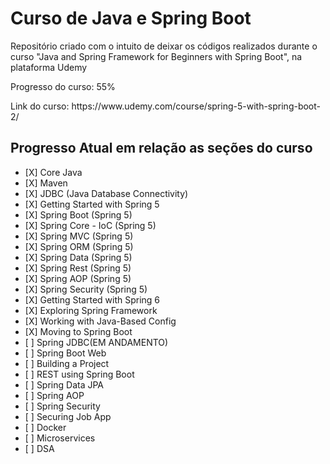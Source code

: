<h1>Curso de Java e Spring Boot </h1>
<p>Repositório criado com o intuito de deixar os códigos realizados durante o curso "Java and Spring Framework for Beginners with Spring Boot", na plataforma Udemy</p>
<p>Progresso do curso: 55%</p>
<p>Link do curso: https://www.udemy.com/course/spring-5-with-spring-boot-2/</p>

<h2>Progresso Atual em relação as seções do curso</h2>

<ul>
        <li>[X] Core Java</li>
        <li>[X] Maven</li>
        <li>[X] JDBC (Java Database Connectivity)</li>
        <li>[X] Getting Started with Spring 5</li>
        <li>[X] Spring Boot (Spring 5)</li>
        <li>[X] Spring Core - IoC (Spring 5)</li>
        <li>[X] Spring MVC (Spring 5)</li>
        <li>[X] Spring ORM (Spring 5)</li>
        <li>[X] Spring Data (Spring 5)</li>
        <li>[X] Spring Rest (Spring 5)</li>
        <li>[X] Spring AOP (Spring 5)</li>
        <li>[X] Spring Security (Spring 5)</li>
        <li>[X] Getting Started with Spring 6 </li>
        <li>[X] Exploring Spring Framework</li>
        <li>[X] Working with Java-Based Config</li>
        <li>[X] Moving to Spring Boot</li>
        <li>[ ] Spring JDBC(EM ANDAMENTO)</li>
        <li>[ ] Spring Boot Web</li>
        <li>[ ] Building a Project</li>
        <li>[ ] REST using Spring Boot</li>
        <li>[ ] Spring Data JPA</li>
        <li>[ ] Spring AOP</li>
        <li>[ ] Spring Security</li>
        <li>[ ] Securing Job App</li>
        <li>[ ] Docker</li>
        <li>[ ] Microservices</li>
        <li>[ ] DSA</li>
    </ul>
